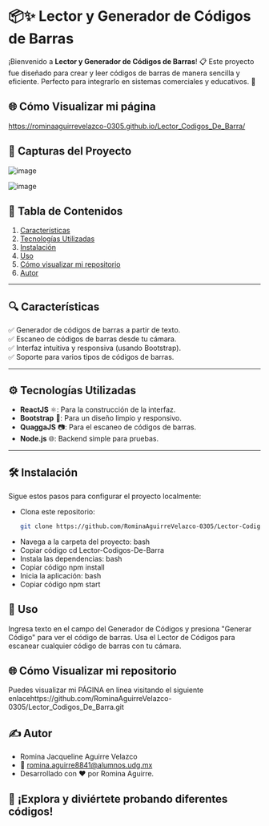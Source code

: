 # 📦✨ Lector y Generador de Códigos de Barras

¡Bienvenido a **Lector y Generador de Códigos de Barras**! 📋 Este proyecto fue diseñado para crear y leer códigos de barras de manera sencilla y eficiente. Perfecto para integrarlo en sistemas comerciales y educativos. 🚀

## 🌐 Cómo Visualizar mi página
https://rominaaguirrevelazco-0305.github.io/Lector_Codigos_De_Barra/


## 🚀 Capturas del Proyecto

![image](https://github.com/user-attachments/assets/500871e1-a111-49c3-a60c-b101fb793522)

![image](https://github.com/user-attachments/assets/f26ece28-f899-45b1-9f5b-808142615e7e)



## 📖 **Tabla de Contenidos**
1. [Características](#Características-🔍)
2. [Tecnologías Utilizadas](#Tecnologías-⚙️)
3. [Instalación](#Instalación-🛠️)
4. [Uso](#Uso-📲)
5. [Cómo visualizar mi repositorio](#cómo-visualizar-mi-repositorio-🌐)
6. [Autor](#Autor-✍️)



---

## 🔍 **Características**
✅ Generador de códigos de barras a partir de texto.  
✅ Escaneo de códigos de barras desde tu cámara.  
✅ Interfaz intuitiva y responsiva (usando Bootstrap).  
✅ Soporte para varios tipos de códigos de barras.  

---

## ⚙️ **Tecnologías Utilizadas**
- **ReactJS** ⚛️: Para la construcción de la interfaz.
- **Bootstrap** 🎨: Para un diseño limpio y responsivo.
- **QuaggaJS** 📷: Para el escaneo de códigos de barras.
- **Node.js** 🌐: Backend simple para pruebas.

---

## 🛠️ **Instalación**
Sigue estos pasos para configurar el proyecto localmente:

- Clona este repositorio:
   ```bash
   git clone https://github.com/RominaAguirreVelazco-0305/Lector-Codigos-De-Barra.git Navega a la carpeta del proyecto:
- Navega a la carpeta del proyecto:
     bash
- Copiar código
     cd Lector-Codigos-De-Barra
- Instala las dependencias:
     bash
- Copiar código
     npm install
- Inicia la aplicación:
       bash
- Copiar código
      npm start

## 📲 Uso
Ingresa texto en el campo del Generador de Códigos y presiona "Generar Código" para ver el código de barras.
Usa el Lector de Códigos para escanear cualquier código de barras con tu cámara.

## 🌐 Cómo Visualizar mi repositorio
Puedes visualizar mi PÁGINA en línea visitando el siguiente enlacehttps://github.com/RominaAguirreVelazco-0305/Lector_Codigos_De_Barra.git

## ✍️ Autor
- Romina Jacqueline Aguirre Velazco
- 📧 romina.aguirre8841@alumnos.udg.mx
- Desarrollado con ❤️ por Romina Aguirre. 

## 🎉 ¡Explora y diviértete probando diferentes códigos!
